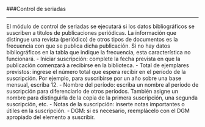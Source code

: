 ###Control de seriadas
<hr>
El módulo de control de seriadas se ejecutará si los datos bibliográficos se suscriben a títulos de publicaciones periódicas. La información que distingue una revista (periódico) de otros tipos de documentos es la frecuencia con que se publica dicha publicación. Si no hay datos bibliográficos en la tabla que indique la frecuencia, esta característica no funcionará.
- Iniciar suscripción: complete la fecha prevista en que la publicación comenzará a recibirse en la biblioteca.
- Total de ejemplares previstos: ingrese el número total que espera recibir en el período de la suscripción. Por ejemplo, para suscribirse por un año sobre una base mensual, escriba 12.
- Nombre del período: escriba un nombre al período de suscripción para diferenciarlo de otros períodos. También asigne un nombre para distinguirla de la copia de la primera suscripción, una segunda suscripción, etc.
- Notas de la suscripción: inserte notas importantes o útiles en la suscripción.
- DGM: si es necesario, reemplácelo con el DGM apropiado del elemento a suscribir.